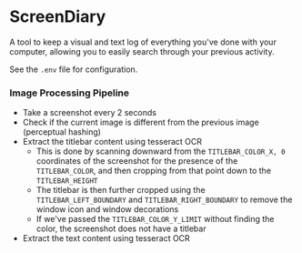 # ScreenDiary

A tool to keep a visual and text log of everything you've done with your computer, allowing you to easily search through your previous activity.

See the `.env` file for configuration.

### Image Processing Pipeline

* Take a screenshot every 2 seconds
* Check if the current image is different from the previous image (perceptual hashing)
* Extract the titlebar content using tesseract OCR
  * This is done by scanning downward from the `TITLEBAR_COLOR_X, 0` coordinates of the screenshot for the presence of the `TITLEBAR_COLOR`, and then cropping from that point down to the `TITLEBAR_HEIGHT`
  * The titlebar is then further cropped using the `TITLEBAR_LEFT_BOUNDARY` and `TITLEBAR_RIGHT_BOUNDARY` to remove the window icon and window decorations
  * If we've passed the `TITLEBAR_COLOR_Y_LIMIT` without finding the color, the screenshot does not have a titlebar
* Extract the text content using tesseract OCR